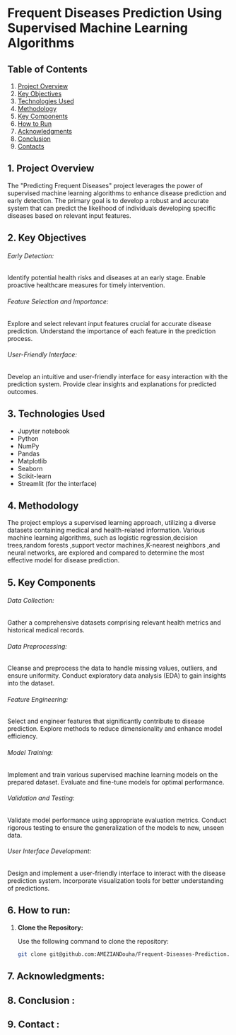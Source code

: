 # Frequent Diseases Prediction Using Supervised Machine Learning Algorithms

## Table of Contents

1. [Project Overview](#1-project-overview)
2. [Key Objectives](#2-key-bjectives)
3. [Technologies Used](#3-technologies-used)
4. [Methodology](#4-methodology)
5. [Key Components](#5-key-components)
6. [How to Run](#5-how-to-run)
7. [Acknowledgments](#6-acknowledgments)
8. [Conclusion](#7-conclusion)
9. [Contacts](#8-contacts)

## 1. Project Overview

The "Predicting Frequent Diseases" project leverages the power of supervised machine learning algorithms to enhance disease prediction and early detection. The primary goal is to develop a robust and accurate system that can predict the likelihood of individuals developing specific diseases based on relevant input features.

## 2. Key Objectives

###### Early Detection:

Identify potential health risks and diseases at an early stage.
Enable proactive healthcare measures for timely intervention.

###### Feature Selection and Importance:

Explore and select relevant input features crucial for accurate disease prediction.
Understand the importance of each feature in the prediction process.
###### User-Friendly Interface:

Develop an intuitive and user-friendly interface for easy interaction with the prediction system.
Provide clear insights and explanations for predicted outcomes.

## 3. Technologies Used

- Jupyter notebook
- Python
- NumPy
- Pandas
- Matplotlib
- Seaborn
- Scikit-learn
- Streamlit (for the interface)

## 4. Methodology

The project employs a supervised learning approach, utilizing a diverse datasets containing medical and health-related information. Various machine learning algorithms, such as logistic regression,decision trees,random forests ,support vector machines,K-nearest neighbors ,and neural networks, are explored and compared to determine the most effective model for disease prediction.

## 5. Key Components
###### Data Collection:

Gather a comprehensive datasets comprising relevant health metrics and historical medical records.
###### Data Preprocessing:

Cleanse and preprocess the data to handle missing values, outliers, and ensure uniformity.
Conduct exploratory data analysis (EDA) to gain insights into the dataset.
###### Feature Engineering:

Select and engineer features that significantly contribute to disease prediction.
Explore methods to reduce dimensionality and enhance model efficiency.
###### Model Training:

Implement and train various supervised machine learning models on the prepared dataset.
Evaluate and fine-tune models for optimal performance.
###### Validation and Testing:

Validate model performance using appropriate evaluation metrics.
Conduct rigorous testing to ensure the generalization of the models to new, unseen data.
###### User Interface Development:

Design and implement a user-friendly interface to interact with the disease prediction system.
Incorporate visualization tools for better understanding of predictions.

## 6. How to run:
1. **Clone the Repository:**

   Use the following command to clone the repository:

   ```bash
   git clone git@github.com:AMEZIANDouha/Frequent-Diseases-Prediction.git
## 7. Acknowledgments:
## 8. Conclusion :
## 9. Contact :
